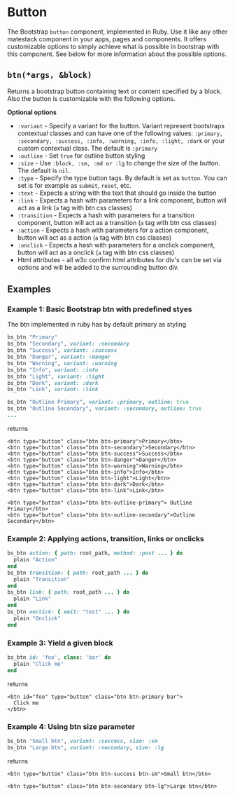 # Button

The Bootstrap `button` component, implemented in Ruby. Use it like any other matestack component in your apps, pages and components. It offers customizable options to simply achieve what is possible in bootstrap with this component. See below for more information about the possible options.

## `btn(*args, &block)`

Returns a bootstrap button containing text or content specified by a block. Also the button is customizable with the following options.

**Optional options**

* `:variant` - Specify a variant for the button. Variant represent bootstraps contextual classes and can have one of the following values: `:primary, :secondary, :success, :info, :warning, :info, :light, :dark` or your custom contextual class. The default is `:primary`
* `:outline` - Set `true` for outline button styling
* `:size` - Use `:block, :sm, :md or :lg` to change the size of the button. The default is `nil`.
* `:type` - Specify the type button tags. By default is set as `button`. You can set is for example as `submit`, `reset`, etc.
* `:text` - Expects a string with the text that should go inside the button
* `:link` - Expects a hash with parameters for a link component, button will act as a link \(`a` tag with btn css classes\)
* `:transition` - Expects a hash with parameters for a transition component, button will act as a transition \(`a` tag with btn css classes\)
* `:action` - Expects a hash with parameters for a action component, button will act as a action \(`a` tag with btn css classes\)
* `:onclick` - Expects a hash with parameters for a onclick component, button will act as a onclick \(`a` tag with btn css classes\)
* Html attributes - all w3c confirm html attributes for div's can be set via options and will be added to the surrounding button div.

## Examples

### Example 1: Basic Bootstrap btn with predefined styes

The btn implemented in ruby has by default primary as styling

```ruby
bs_btn "Primary"
bs_btn "Secondary", variant: :secondary
bs_btn "Success", variant: :success
bs_btn "Danger", variant: :danger
bs_btn "Warning", variant: :warning
bs_btn "Info", variant: :info
bs_btn "Light", variant: :light
bs_btn "Dark", variant: :dark
bs_btn "Link", variant: :link

bs_btn "Outline Primary", variant: :primary, outline: true
bs_btn "Outline Secondary", variant: :secondary, outline: true
...
```

returns

```markup
<btn type="button" class="btn btn-primary">Primary</btn>
<btn type="button" class="btn btn-secondary">Secondary</btn>
<btn type="button" class="btn btn-success">Success</btn>
<btn type="button" class="btn btn-danger">Danger</btn>
<btn type="button" class="btn btn-warning">Warning</btn>
<btn type="button" class="btn btn-info">Info</btn>
<btn type="button" class="btn btn-light">Light</btn>
<btn type="button" class="btn btn-dark">Dark</btn>
<btn type="button" class="btn btn-link">Link</btn>

<btn type="button" class="btn btn-outline-primary"> Outline Primary</btn>
<btn type="button" class="btn btn-outline-secondary">Outline Secondary</btn>
```

### Example 2: Applying actions, transition, links or onclicks

```ruby
bs_btn action: { path: root_path, method: :post ... } do
  plain "Action"
end
bs_btn transition: { path: root_path ... } do
  plain "Transition"
end
bs_btn link: { path: root_path ... } do
  plain "Link"
end
bs_btn onclick: { emit: "test" ... } do
  plain "Onclick"
end
```

### Example 3: Yield a given block

```ruby
bs_btn id: 'foo', class: 'bar' do
  plain "Click me"
end
```

returns

```markup
<btn id="foo" type="button" class="btn btn-primary bar">
  Click me
</btn>
```

### Example 4: Using btn size parameter

```ruby
bs_btn "Small btn", variant: :success, size: :sm
bs_btn "Large btn", variant: :secondary, size: :lg
```

returns

```markup
<btn type="button" class="btn btn-success btn-sm">Small btn</btn>

<btn type="button" class="btn btn-secondary btn-lg">Large btn</btn>
```
